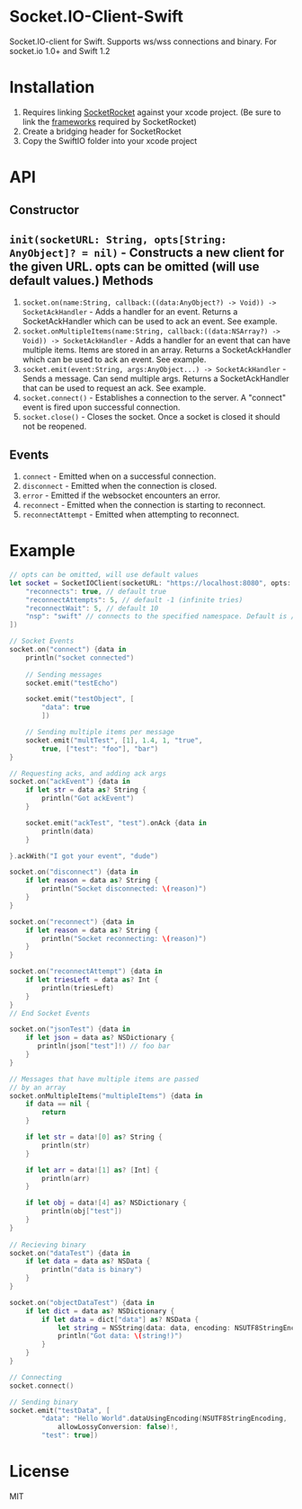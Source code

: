 Socket.IO-Client-Swift
======================

Socket.IO-client for Swift. Supports ws/wss connections and binary. For socket.io 1.0+ and Swift 1.2

Installation
============
1. Requires linking [SocketRocket](https://github.com/square/SocketRocket) against your xcode project. (Be sure to link the [frameworks](https://github.com/square/SocketRocket#framework-dependencies) required by SocketRocket)
2. Create a bridging header for SocketRocket
3. Copy the SwiftIO folder into your xcode project

API
===
Constructor
-----------
`init(socketURL: String, opts[String: AnyObject]? = nil)` - Constructs a new client for the given URL. opts can be omitted (will use default values.)
Methods
-------
1. `socket.on(name:String, callback:((data:AnyObject?) -> Void)) -> SocketAckHandler` - Adds a handler for an event. Returns a SocketAckHandler which can be used to ack an event. See example.
2. `socket.onMultipleItems(name:String, callback:((data:NSArray?) -> Void)) -> SocketAckHandler` - Adds a handler for an event that can have multiple items. Items are stored in an array. Returns a SocketAckHandler which can be used to ack an event. See example.
3. `socket.emit(event:String, args:AnyObject...) -> SocketAckHandler` - Sends a message. Can send multiple args. Returns a SocketAckHandler that can be used to request an ack. See example.
4. `socket.connect()` - Establishes a connection to the server. A "connect" event is fired upon successful connection.
5. `socket.close()` - Closes the socket. Once a socket is closed it should not be reopened.

Events
------
1. `connect` - Emitted when on a successful connection.
2. `disconnect` - Emitted when the connection is closed.
3. `error` - Emitted if the websocket encounters an error.
4. `reconnect` - Emitted when the connection is starting to reconnect.
5. `reconnectAttempt` - Emitted when attempting to reconnect.

Example
=======
```swift
// opts can be omitted, will use default values
let socket = SocketIOClient(socketURL: "https://localhost:8080", opts: [
    "reconnects": true, // default true
    "reconnectAttempts": 5, // default -1 (infinite tries)
    "reconnectWait": 5, // default 10
    "nsp": "swift" // connects to the specified namespace. Default is /
])

// Socket Events
socket.on("connect") {data in
    println("socket connected")
    
    // Sending messages
    socket.emit("testEcho")

    socket.emit("testObject", [
        "data": true
        ])

    // Sending multiple items per message
    socket.emit("multTest", [1], 1.4, 1, "true",
        true, ["test": "foo"], "bar")
}

// Requesting acks, and adding ack args
socket.on("ackEvent") {data in
    if let str = data as? String {
        println("Got ackEvent")
    }

    socket.emit("ackTest", "test").onAck {data in
        println(data)
    }

}.ackWith("I got your event", "dude")

socket.on("disconnect") {data in
    if let reason = data as? String {
        println("Socket disconnected: \(reason)")
    }
}

socket.on("reconnect") {data in
    if let reason = data as? String {
        println("Socket reconnecting: \(reason)")
    }
}

socket.on("reconnectAttempt") {data in
    if let triesLeft = data as? Int {
        println(triesLeft)
    }
}
// End Socket Events

socket.on("jsonTest") {data in
    if let json = data as? NSDictionary {
       println(json["test"]!) // foo bar
    }
}

// Messages that have multiple items are passed
// by an array
socket.onMultipleItems("multipleItems") {data in
    if data == nil {
        return
    }

    if let str = data![0] as? String {
        println(str)
    }

    if let arr = data![1] as? [Int] {
        println(arr)
    }

    if let obj = data![4] as? NSDictionary {
        println(obj["test"])
    }
}
        
// Recieving binary
socket.on("dataTest") {data in
    if let data = data as? NSData {
        println("data is binary")
    }
}

socket.on("objectDataTest") {data in
    if let dict = data as? NSDictionary {
        if let data = dict["data"] as? NSData {
            let string = NSString(data: data, encoding: NSUTF8StringEncoding)
            println("Got data: \(string!)")
        }
    }
}

// Connecting
socket.connect()

// Sending binary
socket.emit("testData", [
        "data": "Hello World".dataUsingEncoding(NSUTF8StringEncoding,
            allowLossyConversion: false)!,
        "test": true])
```
License
=======
MIT
